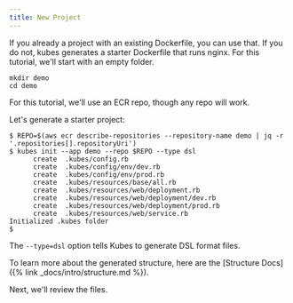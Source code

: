 ```yaml
---
title: New Project
---
```


If you already a project with an existing Dockerfile, you can use that. If you do not, kubes generates a starter Dockerfile that runs nginx. For this tutorial, we'll start with an empty folder.

    mkdir demo
    cd demo

For this tutorial, we'll use an ECR repo, though any repo will work.

Let's generate a starter project:

    $ REPO=$(aws ecr describe-repositories --repository-name demo | jq -r '.repositories[].repositoryUri')
    $ kubes init --app demo --repo $REPO --type dsl
          create  .kubes/config.rb
          create  .kubes/config/env/dev.rb
          create  .kubes/config/env/prod.rb
          create  .kubes/resources/base/all.rb
          create  .kubes/resources/web/deployment.rb
          create  .kubes/resources/web/deployment/dev.rb
          create  .kubes/resources/web/deployment/prod.rb
          create  .kubes/resources/web/service.rb
    Initialized .kubes folder
    $

The `--type=dsl` option tells Kubes to generate DSL format files.

To learn more about the generated structure, here are the [Structure Docs]({% link _docs/intro/structure.md %}).

Next, we'll review the files.
